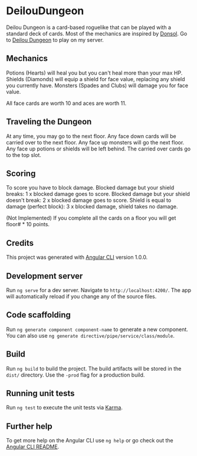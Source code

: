 # DeilouDungeon
Deilou Dungeon is a card-based roguelike that can be played with a standard deck of cards. Most of the mechanics are inspired by [Donsol](http://wiki.xxiivv.com/Donsol). Go to [Deilou Dungeon](http://deiloudungeon) to play on my server.

## Mechanics
Potions (Hearts) will heal you but you can't heal more than your max HP.
Shields (Diamonds) will equip a shield for face value, replacing any shield you currently have.
Monsters (Spades and Clubs) will damage you for face value.

All face cards are worth 10 and aces are worth 11.

## Traveling the Dungeon
At any time, you may go to the next floor. Any face down cards will be carried over to the next floor. Any face up monsters will go the next floor. Any face up potions or shields will be left behind. The carried over cards go to the top slot.

## Scoring
To score you have to block damage. 
Blocked damage but your shield breaks: 1 x blocked damage goes to score.
Blocked damage but your shield doesn't break: 2 x blocked damage goes to score.
Shield is equal to damage (perfect block): 3 x blocked damage, shield takes no damage.

(Not Implemented) If you complete all the cards on a floor you will get floor# * 10 points.

## Credits

This project was generated with [Angular CLI](https://github.com/angular/angular-cli) version 1.0.0.

## Development server

Run `ng serve` for a dev server. Navigate to `http://localhost:4200/`. The app will automatically reload if you change any of the source files.

## Code scaffolding

Run `ng generate component component-name` to generate a new component. You can also use `ng generate directive/pipe/service/class/module`.

## Build

Run `ng build` to build the project. The build artifacts will be stored in the `dist/` directory. Use the `-prod` flag for a production build.

## Running unit tests

Run `ng test` to execute the unit tests via [Karma](https://karma-runner.github.io).

## Further help

To get more help on the Angular CLI use `ng help` or go check out the [Angular CLI README](https://github.com/angular/angular-cli/blob/master/README.md).
